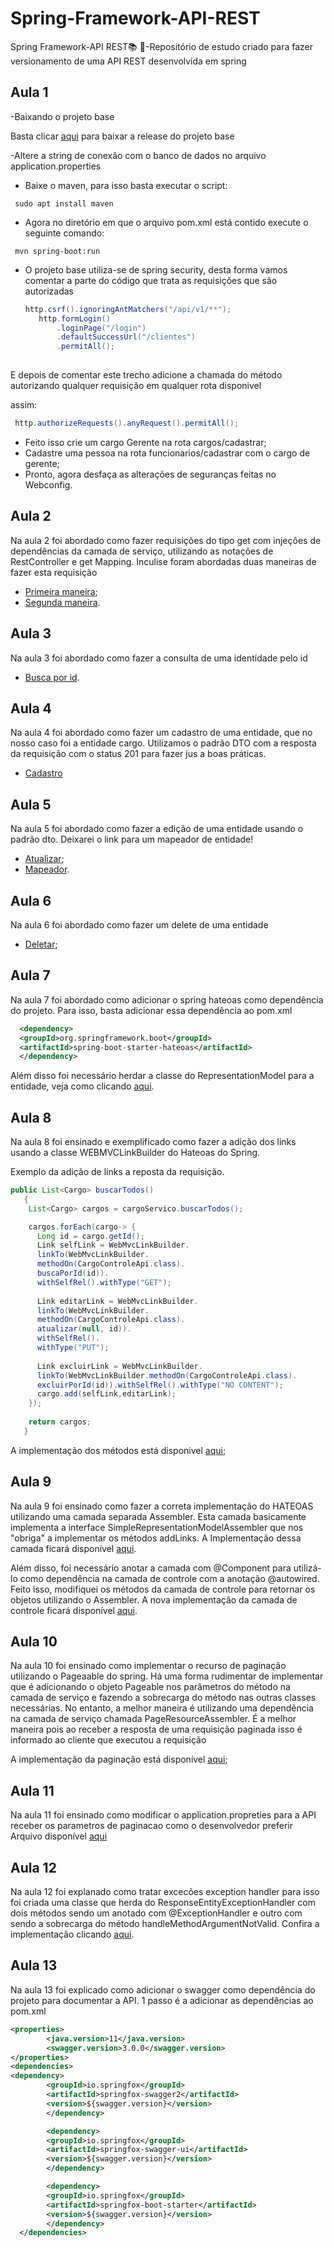# Spring-Framework-API-REST
 Spring Framework-API REST:books: :seedling:-Repositório de estudo criado para fazer versionamento de uma API REST desenvolvida em spring 


## Aula 1 
-Baixando o projeto base 

Basta clicar [aqui](https://github.com/treinaweb/treinaweb-spring-apis/releases/tag/v1) para baixar a release do projeto base

-Altere a string de conexão com o banco de dados no arquivo application.properties

- Baixe o maven, para isso basta executar o script:

```shell
 sudo apt install maven
```

- Agora no diretório em que o arquivo pom.xml está contido execute o seguinte comando:

```shell
 mvn spring-boot:run
```
-  O projeto base utiliza-se de spring security, desta forma vamos comentar a parte do código que trata as requisições que são autorizadas


     ```java   
     http.csrf().ignoringAntMatchers("/api/v1/**");
        http.formLogin()
            .loginPage("/login")
            .defaultSuccessUrl("/clientes")
            .permitAll();
	    
     ```
	    

E depois de comentar este trecho adicione a chamada do método autorizando qualquer requisição em qualquer rota disponivel

assim:

```java 
 http.authorizeRequests().anyRequest().permitAll();
```
- Feito isso crie um cargo Gerente na rota cargos/cadastrar;
- Cadastre uma pessoa na rota funcionarios/cadastrar com o cargo de gerente;
- Pronto, agora desfaça as alterações de seguranças feitas no Webconfig.

## Aula 2

Na aula 2 foi abordado como fazer requisições do tipo get com injeçôes de dependências da camada de serviço, utilizando as notações de RestController e get Mapping. Inculise foram abordadas duas maneiras de fazer esta requisição

- [Primeira maneira](https://github.com/lramon2001/Spring-Framework-API-REST/blob/main/api/controle/cargoControleApi.java);
- [Segunda maneira](https://github.com/lramon2001/Spring-Framework-API-REST/blob/main/api/controle/cargoControleApi_II.java).

## Aula 3

Na aula 3 foi abordado como fazer a consulta de uma identidade pelo id

- [Busca por id](https://github.com/lramon2001/Spring-Framework-API-REST/blob/main/api/controle/cargoControleApi_III.java).

## Aula 4

Na aula 4 foi abordado como fazer um cadastro de uma entidade, que no nosso caso foi a entidade cargo. Utilizamos o padrão DTO com a resposta da requisição com o status 201 para fazer jus a boas práticas.

- [Cadastro](https://github.com/lramon2001/Spring-Framework-API-REST/blob/main/api/controle/cargoControleApi_IV.java)

## Aula 5
Na aula 5 foi abordado como fazer a edição de uma entidade usando o padrão dto. Deixarei o link para um mapeador de entidade!

- [Atualizar](https://github.com/lramon2001/Spring-Framework-API-REST/blob/main/api/controle/cargoControleApi_V.java);
- [Mapeador](https://github.com/lramon2001/Spring-Framework-API-REST/blob/main/api/mapeadores/CargoMapeador.java).

## Aula 6
Na aula 6 foi abordado como fazer um delete de uma entidade

- [Deletar](https://github.com/lramon2001/Spring-Framework-API-REST/blob/main/api/controle/cargoControleApi_VI.java);

## Aula 7
Na aula 7 foi abordado como adicionar o spring hateoas como dependência do projeto. Para isso, basta adicionar essa dependência ao pom.xml
```xml
  <dependency>
  <groupId>org.springframework.boot</groupId>
  <artifactId>spring-boot-starter-hateoas</artifactId>
  </dependency>
```
Além disso foi necessário herdar a classe do RepresentationModel para a entidade, veja como clicando [aqui](https://github.com/lramon2001/Spring-Framework-API-REST/blob/main/entidades/Entidade.java).


## Aula 8

Na aula 8 foi ensinado e exemplificado como fazer a adição dos links usando a classe WEBMVCLinkBuilder do Hateoas do Spring.

Exemplo da adição de links a reposta da requisição.

```java
public List<Cargo> buscarTodos()
   {
    List<Cargo> cargos = cargoServico.buscarTodos();

    cargos.forEach(cargo-> {
      Long id = cargo.getId();
      Link selfLink = WebMvcLinkBuilder.
      linkTo(WebMvcLinkBuilder.
      methodOn(CargoControleApi.class).
      buscaPorId(id)).
      withSelfRel().withType("GET");
    
      Link editarLink = WebMvcLinkBuilder.
      linkTo(WebMvcLinkBuilder.
      methodOn(CargoControleApi.class).
      atualizar(null, id)).
      withSelfRel().
      withType("PUT");
      
      Link excluirLink = WebMvcLinkBuilder.
      linkTo(WebMvcLinkBuilder.methodOn(CargoControleApi.class).
      excluirPorId(id)).withSelfRel().withType("NO CONTENT");
      cargo.add(selfLink,editarLink);
    });
    
    return cargos;
   }

```
 A implementação dos métodos está disponivel [aqui](https://github.com/lramon2001/Spring-Framework-API-REST/blob/main/api/controle/cargoControleApi_VII.java);
 
 ## Aula 9
 
 Na aula 9 foi ensinado como fazer a correta implementação do HATEOAS utilizando uma camada separada Assembler. Esta camada basicamente implementa 
 a interface SimpleRepresentationModelAssembler que nos "obriga" a implementar os métodos addLinks. A Implementação dessa camada ficará disponível [aqui](https://github.com/lramon2001/Spring-Framework-API-REST/tree/main/api/hateoas).
 
 Além disso, foi necessário anotar a camada com @Component para utilizá-lo como dependência na camada de controle com a anotação @autowired.
 Feito isso, modifiquei os métodos da camada de controle para retornar os objetos utilizando o Assembler.
 A nova implementação da camada de controle ficará disponível [aqui](https://github.com/lramon2001/Spring-Framework-API-REST/edit/main/api/controle/cargoControleApi_VII.java).
 
 ## Aula 10
 
Na aula 10 foi ensinado como implementar o recurso de paginação utilizando o Pageaable do spring. Há uma forma rudimentar de implementar que é adicionando o objeto Pageable nos parâmetros do método na camada de serviço e fazendo a sobrecarga do método nas outras classes necessárias.
No entanto, a melhor maneira é utilizando uma dependência na camada de serviço chamada PageResourceAssembler. É a melhor maneira pois ao receber a resposta de uma requisição paginada isso é informado ao cliente que executou a requisição
 
A implementação da paginação está disponível [aqui](https://github.com/lramon2001/Spring-Framework-API-REST/blob/main/api/controle/cargoControleApi_VIII.java);

## Aula 11

Na aula 11 foi ensinado como modificar o application.propreties para a API receber os parametros de paginacao como o desenvolvedor preferir
Arquivo disponível [aqui](https://github.com/lramon2001/Spring-Framework-API-REST/blob/main/application.properties)

## Aula 12

Na aula 12 foi explanado como tratar excecões exception handler para isso foi criada uma classe que herda do ResponseEntityExceptionHandler com dois métodos sendo um anotado com @ExceptionHandler e outro com sendo a sobrecarga do método handleMethodArgumentNotValid. Confira a implementação clicando [aqui]().

## Aula 13

Na aula 13 foi explicado como adicionar o swagger como dependência do projeto para documentar a API.
1 passo é a adicionar as dependências ao pom.xml

```xml
<properties>
		<java.version>11</java.version>
		<swagger.version>3.0.0</swagger.version>
</properties> 
<dependencies>
<dependency>
		<groupId>io.springfox</groupId>
		<artifactId>springfox-swagger2</artifactId>
		<version>${swagger.version}</version>
		</dependency>

		<dependency>
		<groupId>io.springfox</groupId>
		<artifactId>springfox-swagger-ui</artifactId>
		<version>${swagger.version}</version>
		</dependency>

		<dependency>
		<groupId>io.springfox</groupId>
		<artifactId>springfox-boot-starter</artifactId>
		<version>${swagger.version}</version>
		</dependency>
  </dependencies>
```
